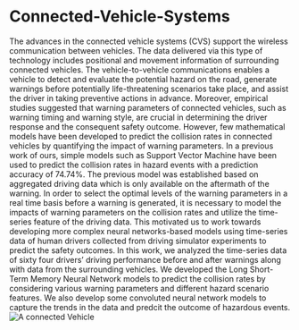 # Connected-Vehicle-Systems

The advances in the connected vehicle systems (CVS) support the wireless communication between vehicles. The data delivered via this type of technology includes positional and movement information of surrounding connected vehicles. The vehicle-to-vehicle communications enables a vehicle to detect and evaluate the potential hazard on the road, generate warnings before potentially life-threatening scenarios take place, and assist the driver in taking preventive actions in advance. Moreover, empirical studies suggested that warning parameters of connected vehicles, such as warning timing and warning style, are crucial in determining the driver response and the consequent safety outcome. However, few mathematical models have been developed to predict the collision rates in connected vehicles by quantifying the impact of warning parameters. In a previous work of ours, simple models such as Support Vector Machine have been used to predict the collision rates in hazard events with a prediction accuracy of 74.74%. The previous model was established based on aggregated driving data which is only available on the aftermath of the warning. In order to select the optimal levels of the warning parameters in a real time basis before a warning is generated, it is necessary to model the impacts of warning parameters on the collision rates and utilize the time-series feature of the driving data. This motivated us to work towards developing more complex neural networks-based models using time-series data of human drivers collected from driving simulator experiments to predict the safety outcomes. 
In this work, we analyzed the time-series data of sixty four drivers’ driving performance before and after warnings along with data from the surrounding vehicles. We developed the Long Short-Term Memory Neural Network models to predict the collision rates by considering various warning parameters and different hazard scenario features. We also develop some convoluted neural network models to capture the trends in the data and predcit the outcome of hazardous events. 
![A connected Vehicle](https://www.its.dot.gov/cv_basics/images/cv_basics_car_viewLarger.png)
